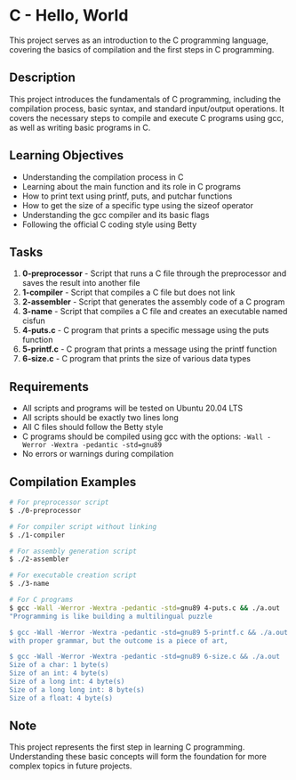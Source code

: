 # C - Hello, World

This project serves as an introduction to the C programming language, covering the basics of compilation and the first steps in C programming.

## Description

This project introduces the fundamentals of C programming, including the compilation process, basic syntax, and standard input/output operations. It covers the necessary steps to compile and execute C programs using gcc, as well as writing basic programs in C.

## Learning Objectives

- Understanding the compilation process in C
- Learning about the main function and its role in C programs
- How to print text using printf, puts, and putchar functions
- How to get the size of a specific type using the sizeof operator
- Understanding the gcc compiler and its basic flags
- Following the official C coding style using Betty

## Tasks

1. **0-preprocessor** - Script that runs a C file through the preprocessor and saves the result into another file
2. **1-compiler** - Script that compiles a C file but does not link
3. **2-assembler** - Script that generates the assembly code of a C program
4. **3-name** - Script that compiles a C file and creates an executable named cisfun
5. **4-puts.c** - C program that prints a specific message using the puts function
6. **5-printf.c** - C program that prints a message using the printf function
7. **6-size.c** - C program that prints the size of various data types

## Requirements

- All scripts and programs will be tested on Ubuntu 20.04 LTS
- All scripts should be exactly two lines long
- All C files should follow the Betty style
- C programs should be compiled using gcc with the options: `-Wall -Werror -Wextra -pedantic -std=gnu89`
- No errors or warnings during compilation

## Compilation Examples

```bash
# For preprocessor script
$ ./0-preprocessor

# For compiler script without linking
$ ./1-compiler

# For assembly generation script
$ ./2-assembler

# For executable creation script
$ ./3-name

# For C programs
$ gcc -Wall -Werror -Wextra -pedantic -std=gnu89 4-puts.c && ./a.out
"Programming is like building a multilingual puzzle

$ gcc -Wall -Werror -Wextra -pedantic -std=gnu89 5-printf.c && ./a.out
with proper grammar, but the outcome is a piece of art,

$ gcc -Wall -Werror -Wextra -pedantic -std=gnu89 6-size.c && ./a.out
Size of a char: 1 byte(s)
Size of an int: 4 byte(s)
Size of a long int: 4 byte(s)
Size of a long long int: 8 byte(s)
Size of a float: 4 byte(s)
```

## Note

This project represents the first step in learning C programming. Understanding these basic concepts will form the foundation for more complex topics in future projects.